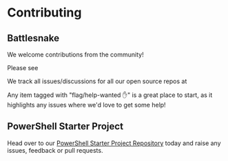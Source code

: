 # Contributing

## Battlesnake

We welcome contributions from the community!

Please see [](https://docs.battlesnake.com/community/contributing)

We track all issues/discussions for all our open source repos at [](https://github.com/BattlesnakeOfficial/feedback/discussions)

Any item tagged with "flag/help-wanted ✋" is a great place to start, as it highlights any issues where we'd love to get some help!

## PowerShell Starter Project

Head over to our [PowerShell Starter Project Repository](https://github.com/hestan-net/starter-snake-powershell) today and raise any issues, feedback or pull requests.
